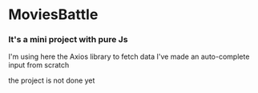 # MoviesBattle

### It's a mini project with pure Js 

I'm using here the Axios library to fetch data 
I've made an auto-complete input from scratch 

the project is not done yet 
